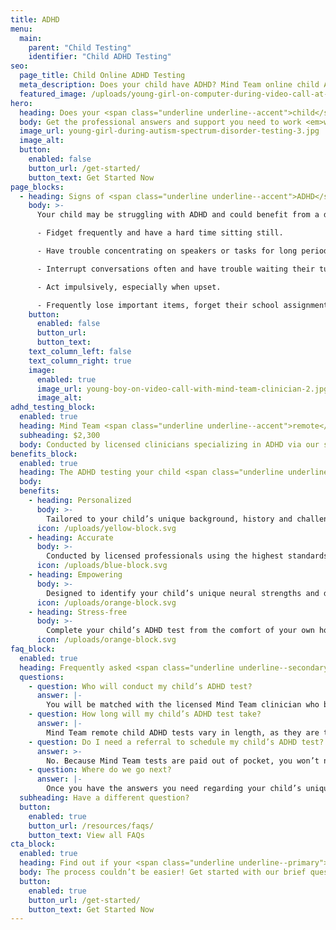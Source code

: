 ```yaml
---
title: ADHD
menu:
  main:
    parent: "Child Testing"
    identifier: "Child ADHD Testing"
seo:
  page_title: Child Online ADHD Testing
  meta_description: Does your child have ADHD? Mind Team online child ADHD tests are the professional, stress-free way to diagnose (or rule out) ADHD.
  featured_image: /uploads/young-girl-on-computer-during-video-call-at-desk.jpg
hero:
  heading: Does your <span class="underline underline--accent">child</span> have ADHD?
  body: Get the professional answers and support you need to work <em>with</em> your child’s mind, all from the comfort of home.
  image_url: young-girl-during-autism-spectrum-disorder-testing-3.jpg
  image_alt:
  button:
    enabled: false
    button_url: /get-started/
    button_text: Get Started Now
page_blocks:
  - heading: Signs of <span class="underline underline--accent">ADHD</span> in children
    body: >-
      Your child may be struggling with ADHD and could benefit from a diagnosis if they:

      - Fidget frequently and have a hard time sitting still. 

      - Have trouble concentrating on speakers or tasks for long periods of time. 

      - Interrupt conversations often and have trouble waiting their turn. 

      - Act impulsively, especially when upset. 

      - Frequently lose important items, forget their school assignments and more.
    button:
      enabled: false
      button_url:
      button_text:
    text_column_left: false
    text_column_right: true
    image:
      enabled: true
      image_url: young-boy-on-video-call-with-mind-team-clinician-2.jpg
      image_alt:
adhd_testing_block:
  enabled: true
  heading: Mind Team <span class="underline underline--accent">remote</span> child ADHD testing.
  subheading: $2,300
  body: Conducted by licensed clinicians specializing in ADHD via our secure, remote platform.
benefits_block:
  enabled: true
  heading: The ADHD testing your child <span class="underline underline--primary">deserves</span>.
  body:
  benefits:
    - heading: Personalized
      body: >-
        Tailored to your child’s unique background, history and challenges.
      icon: /uploads/yellow-block.svg
    - heading: Accurate
      body: >-
        Conducted by licensed professionals using the highest standards and evidence-based methods.
      icon: /uploads/blue-block.svg
    - heading: Empowering
      body: >-
        Designed to identify your child’s unique neural strengths and differences to guide them on the best path to work <em>with</em> their mind.
      icon: /uploads/orange-block.svg
    - heading: Stress-free
      body: >-
        Complete your child’s ADHD test from the comfort of your own home, no referral, wait-time or commute necessary.
      icon: /uploads/orange-block.svg
faq_block:
  enabled: true
  heading: Frequently asked <span class="underline underline--secondary">questions</span>
  questions:
    - question: Who will conduct my child’s ADHD test?
      answer: |-
        You will be matched with the licensed Mind Team clinician who best fits your child’s unique needs, like those on our team specializing in ADHD.
    - question: How long will my child’s ADHD test take?
      answer: |-
        Mind Team remote child ADHD tests vary in length, as they are tailored to your child’s needs, challenges and more. We’ll prepare you beforehand with what you can expect before your child’s test.
    - question: Do I need a referral to schedule my child’s ADHD test?
      answer: >-
        No. Because Mind Team tests are paid out of pocket, you won’t need to obtain a referral for your child to schedule their ADHD test with us.
    - question: Where do we go next?
      answer: |-
        Once you have the answers you need regarding your child’s unique mind, Mind Team treatment services are here for your child in school and beyond with the accommodations and support they need, whether they get an official ADHD diagnosis after testing or not.
  subheading: Have a different question?
  button:
    enabled: true
    button_url: /resources/faqs/
    button_text: View all FAQs
cta_block:
  enabled: true
  heading: Find out if your <span class="underline underline--primary">child</span> has ADHD.
  body: The process couldn’t be easier! Get started with our brief questionnaire.
  button:
    enabled: true
    button_url: /get-started/
    button_text: Get Started Now
---
```

